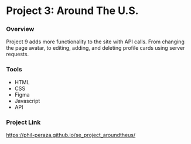 # Project 3: Around The U.S.

### Overview  
Project 9 adds more functionality to the site with API calls. From changing the page avatar, to editing, adding, and deleting profile cards using server requests. 

### Tools
* HTML
* CSS
* Figma
* Javascript
* API

### Project Link
https://phil-peraza.github.io/se_project_aroundtheus/

